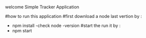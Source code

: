 welcome Simple Tracker Application

#how to run this application 
#first download a node last vertion by : 

- npm install
-check 
 node -version 
#start the run it by : 
- npm start

